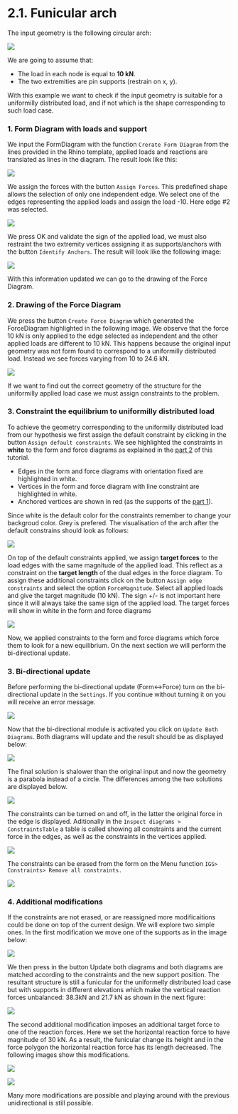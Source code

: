 # 2.1. Funicular arch

The input geometry is the following circular arch:

![](<../../../../.gitbook/assets/image (238).png>)

We are going to assume that:

* The load in each node is equal to **10 kN**.
* The two extremities are pin supports (restrain on x, y).

With this example we want to check if the input geometry is suitable for a uniformilly distributed load, and if not which is the shape corresponding to such load case.

### 1. Form Diagram with loads and support

We input the FormDiagram with the function `Crerate Form Diagram` from the lines provided in the Rhino template, applied loads and reactions are translated as lines in the diagram. The result look like this:

![](<../../../../.gitbook/assets/image (224).png>)

We assign the forces with the button `Assign Forces`. This predefined shape allows the selection of only one independent edge. We select one of the edges representing the applied loads and assign the load -10. Here edge #2 was selected.

![](<../../../../.gitbook/assets/image (398).png>)

We press OK and validate the sign of the applied load, we must also restraint the two extremity vertices assigning it as supports/anchors with the button `Identify Anchors`. The result will look like the following image:

![](<../../../../.gitbook/assets/image (267).png>)

With this information updated we can go to the drawing of the Force Diagram.

### 2. Drawing of the Force Diagram

We press the button `Create Force Diagram` which generated the ForceDiagram highlighted in the following image. We observe that the force 10 kN is only applied to the edge selected as independent and the other applied loads are different to 10 kN. This happens because the original input geometry was not form found to correspond to a uniformilly distributed load. Instead we see forces varying from 10 to 24.6 kN.

![](<../../../../.gitbook/assets/image (298).png>)

If we want to find out the correct geometry of the structure for the uniformilly applied load case we must assign constraints to the problem.

### 3. Constraint the equilibrium to uniformilly distributed load

To achieve the geometry corresponding to the uniformilly distributed load from our hypothesis we first assign the default constraint by clicking in the button `Assign default constraints`. We see highlighted the constraints in **white** to the form and force diagrams as explained in the [part 2](./) of this tutorial.&#x20;

* Edges in the form and force diagrams with orientation fixed are highlighted in white.
* Vertices in the form and force diagram with line constraint are highlighted in white.
* Anchored vertices are shown in red (as the supports of the [part 1](../1.-analysis-with-ags/)).

Since white is the default color for the constraints remember to change your backgroud color. Grey is prefered. The visualisation of the arch after the default constrains should look as follows:

![](<../../../../.gitbook/assets/image (374).png>)

On top of the default constraints applied, we assign **target forces** to the load edges with the same magnitude of the applied load. This reflect as a constraint on the **target length** of the dual edges in the force diagram. To assign these additional constraints click on the button `Assign edge constraints` and select the option `ForceMagnitude`. Select all applied loads and give the target magnitude (10 kN). The sign +/- is not important here since it will always take the same sign of the applied load. The target forces will show in white in the form and force diagrams

![](<../../../../.gitbook/assets/image (412).png>)

Now, we applied constraints to the form and force diagrams which force them to look for a new equilibrium. On the next section we will perform the bi-directional update.

### 3. Bi-directional update

Before performing the bi-directional update (Form<->Force) turn on the bi-directional update in the <img src="../../../../.gitbook/assets/image (36).png" alt="" data-size="line">`Settings`. If you continue without turning it on you will receive an error message.

![](<../../../../.gitbook/assets/image (296).png>)

Now that the bi-directional module is activated you click on  <img src="../../../../.gitbook/assets/image (75).png" alt="" data-size="line">`Update Both Diagrams`. Both diagrams will update and the result should be as displayed below:

![](<../../../../.gitbook/assets/image (228).png>)

The final solution is shalower than the original input and now the geometry is a parabola instead of a circle. The differences among the two solutions are displayed below.

![](<../../../../.gitbook/assets/image (372).png>)

The constraints can be turned on and off, in the latter the original force in the edge is displayed. Aditionally in the `Inspect diagrams > ConstraintsTable` a table is called showing all constraints and the current force in the edges, as well as the constraints in the vertices applied.

![](<../../../../.gitbook/assets/image (132).png>)

The constraints can be erased from the form on the Menu function `IGS> Constraints> Remove all constraints.`

![](<../../../../.gitbook/assets/image (93).png>)

### 4. Additional modifications

If the constraints are not erased, or are reassigned more modificaitions could be done on top of the current design. We will explore two simple ones. In the first modification we move one of the supports as in the image below:

![](<../../../../.gitbook/assets/image (314).png>)

We then press in the button Update both diagrams and both diagrams are matched according to the constraints and the new support position. The resultant structure is still a funicular for the uniformelly distributed load case but with supports in different elevations which make the vertical reaction forces unbalanced: 38.3kN and 21.7 kN as shown in the next figure:

![](<../../../../.gitbook/assets/image (109).png>)

The second additional modification imposes an additional target force to one of the reaction forces. Here we set the horizontal reaction force to have magnitude of 30 kN. As a result, the funicular change its height and in the force polygon the horizontal reaction force has its length decreased. The following images show this modifications.

![](<../../../../.gitbook/assets/image (120).png>)

![](<../../../../.gitbook/assets/image (363).png>)

Many more modifications are possible and playing around with the previous unidirectional is still possible.

